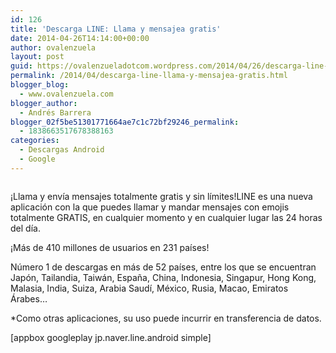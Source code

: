 ```yaml
---
id: 126
title: 'Descarga LINE: Llama y mensajea gratis'
date: 2014-04-26T14:14:00+00:00
author: ovalenzuela
layout: post
guid: https://ovalenzueladotcom.wordpress.com/2014/04/26/descarga-line-llama-y-mensajea-gratis
permalink: /2014/04/descarga-line-llama-y-mensajea-gratis.html
blogger_blog:
  - www.ovalenzuela.com
blogger_author:
  - Andrés Barrera
blogger_02f5be51301771664ae7c1c72bf29246_permalink:
  - 1838663517678388163
categories:
  - Descargas Android
  - Google
---
```

<img src="https://lh5.ggpht.com/Lh_sznkrDDduQxN3ytGwfXisy7RF2YX4jhQsOULusWZJDe5OCr7elhPbzPONk7abwQ=w512" alt="" border="0" />

¡Llama y envía mensajes totalmente gratis y sin límites!LINE es una nueva aplicación con la que puedes llamar y mandar mensajes con emojis totalmente GRATIS, en cualquier momento y en cualquier lugar las 24 horas del día.

¡Más de 410 millones de usuarios en 231 países!

Número 1 de descargas en más de 52 países, entre los que se encuentran Japón, Tailandia, Taiwán, España, China, Indonesia, Singapur, Hong Kong, Malasia, India, Suiza, Arabia Saudí, México, Rusia, Macao, Emiratos Árabes&#8230;

*Como otras aplicaciones, su uso puede incurrir en transferencia de datos.

[appbox googleplay jp.naver.line.android simple]